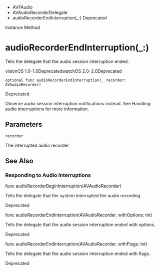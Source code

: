 

- AVFAudio
- AVAudioRecorderDelegate
-  audioRecorderEndInterruption(\_:) Deprecated

Instance Method

# audioRecorderEndInterruption(\_:)

Tells the delegate that the audio session interruption ended.

visionOS 1.0–1.0DeprecatedwatchOS 2.0–2.0Deprecated

``` source
optional func audioRecorderEndInterruption(_ recorder: AVAudioRecorder)
```

Deprecated

Observe audio session interruption notifications instead. See Handling audio interruptions for more information.

## Parameters 

`recorder`  

The interrupted audio recorder.

## See Also

### Responding to Audio Interruptions

func audioRecorderBeginInterruption(AVAudioRecorder)

Tells the delegate that the system interrupted the audio recording.

Deprecated

func audioRecorderEndInterruption(AVAudioRecorder, withOptions: Int)

Tells the delegate that the audio session interruption ended with options.

Deprecated

func audioRecorderEndInterruption(AVAudioRecorder, withFlags: Int)

Tells the delegate that the audio session interruption ended with flags.

Deprecated


